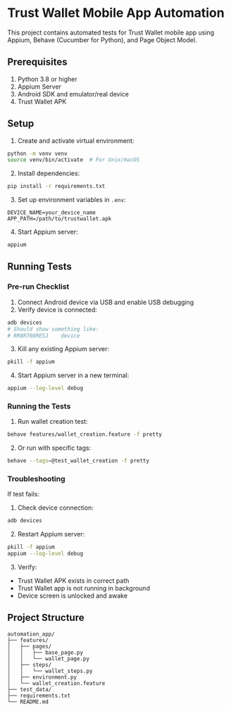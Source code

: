 # Trust Wallet Mobile App Automation

This project contains automated tests for Trust Wallet mobile app using Appium, Behave (Cucumber for Python), and Page Object Model.

## Prerequisites

1. Python 3.8 or higher
2. Appium Server
3. Android SDK and emulator/real device
4. Trust Wallet APK

## Setup

1. Create and activate virtual environment:
```bash
python -m venv venv
source venv/bin/activate  # For Unix/macOS
```

2. Install dependencies:
```bash
pip install -r requirements.txt
```

3. Set up environment variables in `.env`:
```
DEVICE_NAME=your_device_name
APP_PATH=/path/to/trustwallet.apk
```

4. Start Appium server:
```bash
appium
```

## Running Tests

### Pre-run Checklist
1. Connect Android device via USB and enable USB debugging
2. Verify device is connected:
```bash
adb devices
# Should show something like:
# RR8R708RESJ    device
```

3. Kill any existing Appium server:
```bash
pkill -f appium
```

4. Start Appium server in a new terminal:
```bash
appium --log-level debug
```

### Running the Tests

1. Run wallet creation test:
```bash
behave features/wallet_creation.feature -f pretty
```

2. Or run with specific tags:
```bash
behave --tags=@test_wallet_creation -f pretty
```

### Troubleshooting

If test fails:
1. Check device connection:
```bash
adb devices
```

2. Restart Appium server:
```bash
pkill -f appium
appium --log-level debug
```

3. Verify:
- Trust Wallet APK exists in correct path
- Trust Wallet app is not running in background
- Device screen is unlocked and awake

## Project Structure

```
automation_app/
├── features/
│   ├── pages/
│   │   ├── base_page.py
│   │   └── wallet_page.py
│   ├── steps/
│   │   └── wallet_steps.py
│   ├── environment.py
│   └── wallet_creation.feature
├── test_data/
├── requirements.txt
└── README.md
```
